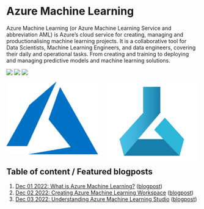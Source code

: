 # Azure Machine Learning

Azure Machine Learning (or Azure Machine Learning Service and abbreviation AML) is Azure’s cloud service for creating, managing and productionalising machine learning projects. It is a collaborative tool for Data Scientists, Machine Learning Engineers, and data engineers, covering their daily and operational tasks. From creating and training to deploying and managing predictive models and machine learning solutions.


<!-- badges: start -->
![](http://img.shields.io/badge/Azure-Databricks-red.svg) ![](http://img.shields.io/badge/Microsoft-Azure-blue.svg) 
![](https://img.shields.io/github/forks/tomaztk/azure-machine-learning?style=social)
<!-- badges: end -->



<img src="imgs/logo-AML.png" align="right" width="240" />
<img src="imgs/logo-azure.svg"  width="240" />


## Table of content / Featured blogposts 

1. [Dec 01 2022: What is Azure Machine Learning?](01.md) ([blogpost](https://tomaztsql.wordpress.com/2022/12/01/advent-of-2022-day-1-what-is-azure-machine-learning/))
2. [Dec 02 2022: Creating Azure Machine Learning Workspace](02.md) ([blogpost](https://tomaztsql.wordpress.com/2022/12/02/advent-of-2022-day-2-creating-azure-machine-learning-workspace/))
3. [Dec 03 2022: Understanding Azure Machine Learning Studio](03.md) ([blogpost](https://tomaztsql.wordpress.com/2022/12/03/advent-of-2022-day-3-understanding-azure-machine-learning-studio/))